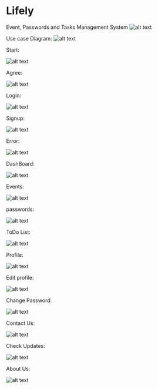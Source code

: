 # Lifely
Event, Passwords and Tasks Management System
![alt text](https://github.com/sijanstu/Lifely/blob/main/Screenshots/Aboutt.PNG?raw=true)


Use case Diagram:
![alt text](https://github.com/sijanstu/Lifely/blob/main/Screenshots/usecase.png?raw=true)



Start:

![alt text](https://github.com/sijanstu/Lifely/blob/main/Screenshots/Main.PNG?raw=true)


Agree:

![alt text](https://github.com/sijanstu/Lifely/blob/main/Screenshots/MainAgree.PNG?raw=true)


Login:

![alt text](https://github.com/sijanstu/Lifely/blob/main/Screenshots/Login.PNG?raw=true)


Signup:

![alt text](https://github.com/sijanstu/Lifely/blob/main/Screenshots/Signup.PNG?raw=true)

Error:

![alt text](https://github.com/sijanstu/Lifely/blob/main/Screenshots/ErrorLogin.PNG?raw=true)

DashBoard:

![alt text](https://github.com/sijanstu/Lifely/blob/main/Screenshots/Dashboard.PNG?raw=true)

Events:

![alt text](https://github.com/sijanstu/Lifely/blob/main/Screenshots/Events.PNG?raw=true)

passwords:

![alt text](https://github.com/sijanstu/Lifely/blob/main/Screenshots/Password.PNG?raw=true)

ToDo List:

![alt text](https://github.com/sijanstu/Lifely/blob/main/Screenshots/todo.PNG?raw=true)

Profile:

![alt text](https://github.com/sijanstu/Lifely/blob/main/Screenshots/Profile.PNG?raw=true)

Edit profile:

![alt text](https://github.com/sijanstu/Lifely/blob/main/Screenshots/EditProfile.PNG?raw=true)

Change Password:

![alt text](https://github.com/sijanstu/Lifely/blob/main/Screenshots/Changepass.PNG?raw=true)

Contact Us:

![alt text](https://github.com/sijanstu/Lifely/blob/main/Screenshots/Contact.PNG?raw=true)

Check Updates:

![alt text](https://github.com/sijanstu/Lifely/blob/main/Screenshots/Updates.PNG?raw=true)

About Us:

![alt text](https://github.com/sijanstu/Lifely/blob/main/Screenshots/Aboutfulll.png?raw=true)
